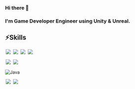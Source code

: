 ### Hi there 👋
### I'm Game Developer Engineer using Unity & Unreal.

<!--
**LimHyun-ji/LimHyun-ji** is a ✨ _special_ ✨ repository because its `README.md` (this file) appears on your GitHub profile.

Here are some ideas to get you started:

- 🔭 I’m currently working on ...
- 🌱 I’m currently learning ...
- 👯 I’m looking to collaborate on ...
- 🤔 I’m looking for help with ...
- 💬 Ask me about ...
- 📫 How to reach me: ...
- 😄 Pronouns: ...
- ⚡ Fun fact: ...
-->
##   ⚡Skills

<img src = "https://img.shields.io/badge/-C++-00599C?style=flat-square&logo=c%2B%2B" style="height : auto; margin-left : 2px; margin-right : 2px;"/> <img src = "https://img.shields.io/badge/-C%23%20-239120?style=flat-square&logo=C%20Sharp" style="height : auto; margin-left : 2px; margin-right : 2px;"/> <img src="https://img.shields.io/badge/unity%20-%23000000.svg?&style=flat-square&logo=unity&logoColor=white" style="height : auto; margin-left : 2px; margin-right : 2px;"/> <img src="https://img.shields.io/badge/unreal%20engine%20-%23313131.svg?&style=flat-square&logo=unreal%20engine&logoColor=white" style="height : auto; margin-left : 2px; margin-right : 2px;"/>

<img src = "https://img.shields.io/badge/-Python-3776AB?style=flat-square&logo=Python" style="height : auto; margin-left : 2px; margin-right : 2px;"/> <img src = "https://img.shields.io/badge/-Java-F&DF1E?style=flat-square&logo=Java" style="height : auto; margin-left : 2px; margin-right : 2px;"/>

![Java](https://img.shields.io/badge/Java-007396.svg?&style=for-the-badge&logo=Java&logoColor=white)



<img src = "https://img.shields.io/badge/-Illustrator-FF9A00?style=flat-square&logo=Adobeillustrator" style="height : auto; margin-left : 2px; margin-right : 2px;"/> <img src = "https://img.shields.io/badge/-Photoshop-31A8FF?style=flat-square&logo=AdobePhotoshop" style="height : auto; margin-left : 2px; margin-right : 2px;"/>
